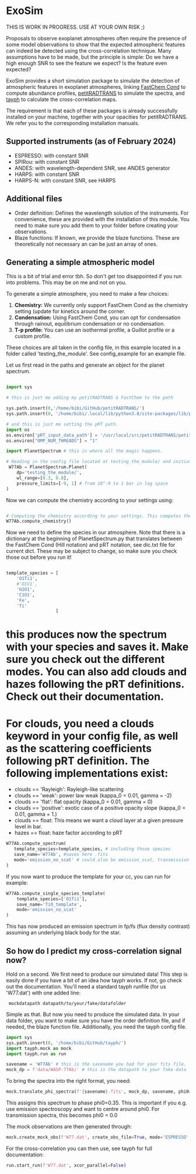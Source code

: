 # ExoSim
THIS IS WORK IN PROGRESS. USE AT YOUR OWN RISK ;) 

Proposals to observe exoplanet atmospheres often require the presence of some model observations to show that the expected atmospheric features can indeed be detected using the cross-correlation technique. 
Many assumptions have to be made, but the principle is simple: Do we have a high enough SNR to see the feature we expect? Is the feature even expected?

ExoSim provides a short simulation package to simulate the detection of atmospheric features in exoplanet atmospheres, linking <a href="https://github.com/exoclime/FastChem">FastChem Cond</a> to compute abundance profiles,  <a href="https://gitlab.com/mauricemolli/petitRADTRANS.git">petitRADTRANS</a> to simulate the spectra, and <a href="https://github.com/Hoeijmakers/tayph">tayph</a> to calculate the cross-correlation maps. 

The requirement is that each of these packages is already successfully installed on your machine, together with your opacities for petitRADTRANS. We refer you to the corresponding installation manuals.

## Supported instruments (as of February 2024)

- ESPRESSO: with constant SNR
- SPIRou: with constant SNR
- ANDES: with wavelength-dependent SNR, see ANDES generator
- HARPS: with constant SNR
- HARPS-N: with constant SNR, see HARPS


## Additional files

- Order definition: Defines the wavelength solution of the instruments. For convenience, these are provided with the installation of this module. You need to make sure you add them to your folder before creating your observations.
- Blaze functions: If known, we provide the blaze functions. These are theoretically not necessary an can be just an array of ones.
  
## Generating a simple atmospheric model

This is a bit of trial and error tbh. So don't get too disappointed if you run into problems. This may be on me and not on you. 

To generate a simple atmosphere, you need to make a few choices:

1) **Chemistry:** We currently only support FastChem Cond as the chemistry setting (update for kinetics around the corner.
2) **Condensation:** Using FastChem Cond, you can opt for condensation through rainout, equilibrium condensation or no condensation.
3) **T-p profile:** You can use an isothermal profile, a Guillot profile or a custom profile.

These choices are all taken in the config file, in this example located in a folder called 'testing_the_module'. See config_example for an example file.

Let us first read in the paths and generate an object for the planet spectrum.

```python

import sys

# this is just me adding my petitRADTRANS & FastChem to the path

sys.path.insert(0,'/home/bibi/GitHub/petitRADTRANS/') 
sys.path.insert(0, '/home/bibi/.local/lib/python3.8/site-packages/lib/python3.8/site-packages/pyfastchem-3.0-py3.8-linux-x86_64.egg/')

# and this is just me setting the pRT path.
import os
os.environ['pRT_input_data_path'] = '/usr/local/src/petitRADTRANS/petitRADTRANS/input_data/'
os.environ["OMP_NUM_THREADS"] = "1"

import PlanetSpectrum # this is where all the magic happens.

# Reading in the config file located at testing_the_module/ and initiating the Planet object with a spectrum over the wavelength range from 0.3 to 0.8 micron
 W77Ab = PlanetSpectrum.Planet(
    dp='testing_the_module/', 
    wl_range=[0.3, 0.8],
    pressure_limits=[-9, 1] # from 10^-9 to 1 bar in log space
)

```
Now we can compute the chemistry according to your settings using:

```python

# Computing the chemistry according to your settings. This computes the chemistry for all the molecules and atoms in FastChem Cond (see their documentation).
W77Ab.compute_chemistry()

```

Now we need to define the species in our atmosphere. 
Note that there is a dictionary at the beginning of PlanetSpectrum.py that translates between the FastChem Cond (Hill notation) and pRT notation, see dic.txt file for current dict.
These may be subject to change, so make sure you check those out before you run it!

```python

template_species = [
    'O1Ti1',
    #'O1V1',
    'H2O1',
    'C1O1',
    'Fe',
    'Ti'
                   ]
```
# this produces now the spectrum with your species and saves it. Make sure you check out the different modes. You can also add clouds and hazes following the pRT definitions. Check out their documentation.
# For clouds, you need a clouds keyword in your config file, as well as the scattering coefficients following pRT definition. The following implementations exist:

- clouds == 'Rayleigh': Rayleigh-like scattering
- clouds == 'weak': power law weak (kappa_0 = 0.01, gamma = -2)
- clouds == 'flat': flat opacity (kappa_0 = 0.01, gamma = 0)
- clouds == 'positive': exotic case of a positive opacity slope (kappa_0 = 0.01, gamma = 1.)
- clouds == float: This means we want a cloud layer at a given pressure level in bar.
- hazes == float: haze factor according to pRT

```python
W77Ab.compute_spectrum(
   template_species=template_species, # including those species
   save_name='W77Ab', #saves here .fits
   mode='emission_no_scat' # could also be emission_scat, transmission
)
```

If you now want to produce the template for your cc, you can run for example:

```python
W77Ab.compute_single_species_template(
    template_species=['O1Ti1'], 
    save_name='TiO_template',
    mode='emission_no_scat'
)
```


This has now produced an emission spectrum in fp/fs (flux density contrast) assuming an underlying black body for the star. 

## So how do I predict my cross-correlation signal now?

Hold on a second. We first need to produce our simulated data!
This step is easily done if you have a bit of an idea how tayph works. If not, go check out the documentation. You'll need a standard tayph runfile (for us 'W77.dat') with one added line:

<code> mockdatapath      datapath/to/your/fake/datafolder</code>

Simple as that. But now you need to produce the simulated data. In your data folder, you want to make sure you have the order definition file, and if needed, the blaze function file. Additionally, you need the tayph config file.

```python
import sys
sys.path.insert(0, '/home/bibi/GitHub/tayph/') 
import tayph.mock as mock
import tayph.run as run

savename = 'W77Ab' # this is the savename you had for your fits file.
mock_dp = f'data/WASP-77Ab/' # this is the datapath to your fake data

```

To bring the spectra into the right format, you need:

```python
mock.translate_phi_spectra(f'{savename}.fits', mock_dp, savename, phi0=0.35)
```

This assigns this spectrum to phase phi0=0.35. This is important if you e.g. use emission spectroscopy and want to centre around phi0. 
For transmission spectra, this becomes phi0 = 0.0

The mock observations are then generated through:

```python
mock.create_mock_obs(f'W77.dat', create_obs_file=True, mode='ESPRESSO', real_data=False, spec='flux', rot=True)
```

For the cross-correlation you can then use, see tayph for full documentation: 

```python
run.start_run(f'W77.dat', xcor_parallel=False)
```




